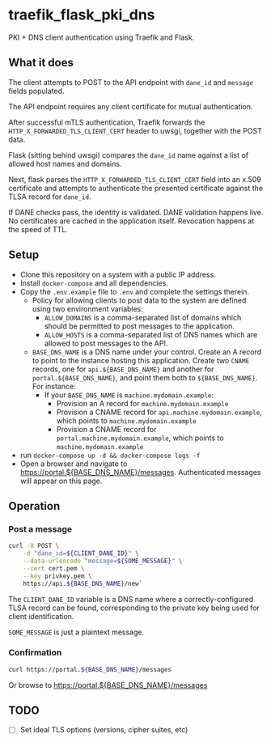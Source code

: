 # traefik_flask_pki_dns

PKI + DNS client authentication using Traefik and Flask.

## What it does

The client attempts to POST to the API endpoint with `dane_id` and `message` fields populated.

The API endpoint requires any client certificate for mutual authentication.

After successful mTLS authentication, Traefik forwards the `HTTP_X_FORWARDED_TLS_CLIENT_CERT` header to uwsgi, together with the POST data.

Flask (sitting behind uwsgi) compares the `dane_id` name against a list of allowed host names and domains.

Next, flask parses the `HTTP_X_FORWARDED_TLS_CLIENT_CERT` field into an x.509 certificate and attempts to authenticate the presented certificate against the TLSA record for `dane_id`.

If DANE checks pass, the identity is validated. DANE validation happens live. No certificates are cached in the application itself. Revocation happens at the speed of TTL.

## Setup

* Clone this repository on a system with a public IP address.
* Install `docker-compose` and all dependencies.
* Copy the `.env.example` file to `.env` and complete the settings therein.
  * Policy for allowing clients to post data to the system are defined using two environment variables:
    * `ALLOW_DOMAINS` is a comma-separated list of domains which should be permitted to post messages to the application.
    * `ALLOW_HOSTS` is a comma-separated list of DNS names which are allowed to post messages to the API.
  * `BASE_DNS_NAME` is a DNS name under your control. Create an A record to point to the instance hosting this application. Create two `CNAME` records, one for `api.${BASE_DNS_NAME}` and another for `portal.${BASE_DNS_NAME}`, and point them both to `${BASE_DNS_NAME}`. For instance:
    * If your `BASE_DNS_NAME` is `machine.mydomain.example`:
      * Provision an A record for `machine.mydomain.example`
      * Provision a CNAME record for `api.machine.mydomain.example`, which points to `machine.mydomain.example`
      * Provision a CNAME record for `portal.machine.mydomain.example`, which points to `machine.mydomain.example`
* run `docker-compose up -d && docker-compose logs -f`
* Open a browser and navigate to <https://portal.${BASE_DNS_NAME}/messages>. Authenticated messages will appear on this page.

## Operation

### Post a message

```bash
curl -X POST \
    -d "dane_id=${CLIENT_DANE_ID}" \
    --data-urlencode "message=${SOME_MESSAGE}" \
    --cert cert.pem \
    --key privkey.pem \
    https://api.${BASE_DNS_NAME}/new`

```

The `CLIENT_DANE_ID` variable is a DNS name where a correctly-configured TLSA record can be found, corresponding to the private key being used for client identification.

`SOME_MESSAGE` is just a plaintext message.

### Confirmation

```bash
curl https://portal.${BASE_DNS_NAME}/messages

```

Or browse to <https://portal.${BASE_DNS_NAME}/messages>

## TODO

* [ ] Set ideal TLS options (versions, cipher suites, etc)
